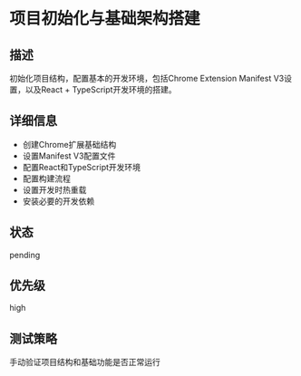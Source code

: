 # 项目初始化与基础架构搭建

## 描述
初始化项目结构，配置基本的开发环境，包括Chrome Extension Manifest V3设置，以及React + TypeScript开发环境的搭建。

## 详细信息
- 创建Chrome扩展基础结构
- 设置Manifest V3配置文件
- 配置React和TypeScript开发环境
- 配置构建流程
- 设置开发时热重载
- 安装必要的开发依赖

## 状态
pending

## 优先级
high

## 测试策略
手动验证项目结构和基础功能是否正常运行

